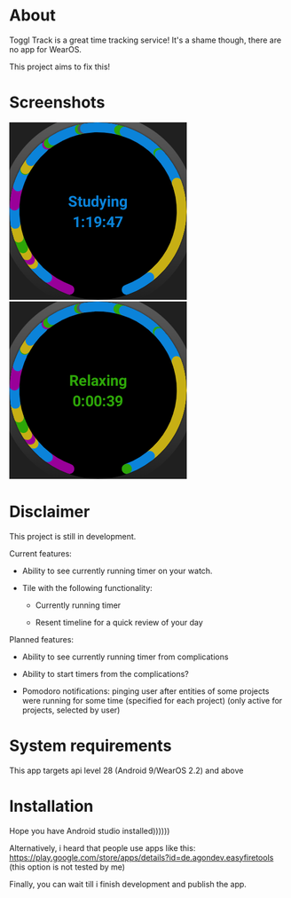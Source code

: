 # About
Toggl Track is a great time tracking service! It's a shame though, there are no app for WearOS.

This project aims to fix this!

# Screenshots



![image](pictures/pic_1.png)
![image](pictures/pic_2.png)

# Disclaimer
This project is still in development.

Current features:

- Ability to see currently running timer on your watch.

- Tile with the following functionality:

    - Currently running timer

    - Resent timeline for a quick review of your day
    
Planned features:

- Ability to see currently running timer from complications

- Ability to start timers from the complications?

- Pomodoro notifications: pinging user after entities of some projects were running for some time (specified for each project) (only active for projects, selected by user)

# System requirements
This app targets api level 28 (Android 9/WearOS 2.2) and above

# Installation
Hope you have Android studio installed))))))

Alternatively, i heard that people use apps like this: https://play.google.com/store/apps/details?id=de.agondev.easyfiretools (this option is not tested by me)

Finally, you can wait till i finish development and publish the app. 